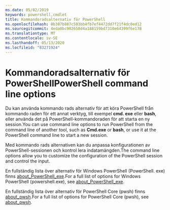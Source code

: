 ```yaml
---
ms.date: 05/02/2019
keywords: powershell,cmdlet
title: Kommandoradsalternativ för PowerShell
ms.openlocfilehash: 0b387b887c503bb4fb7ef4472dd7f21f4dc0ed12
ms.sourcegitcommit: 4eda0bc902658d4a188159bd7310e64399f6e178
ms.translationtype: MT
ms.contentlocale: sv-SE
ms.lasthandoff: 05/13/2020
ms.locfileid: "83271924"
---
```

# <a name="powershell-command-line-options"></a><span data-ttu-id="2802c-103">Kommandoradsalternativ för PowerShell</span><span class="sxs-lookup"><span data-stu-id="2802c-103">PowerShell command line options</span></span>

<span data-ttu-id="2802c-104">Du kan använda kommando rads alternativ för att köra PowerShell från kommando raden för ett annat verktyg, till exempel **cmd. exe** eller **bash**, eller använda det på PowerShell-kommandoraden för att starta en ny session.</span><span class="sxs-lookup"><span data-stu-id="2802c-104">You can use command line options to run PowerShell from the command line of another tool, such as **Cmd.exe** or **bash**, or use it at the PowerShell command line to start a new session.</span></span>

<span data-ttu-id="2802c-105">Med kommando rads alternativen kan du anpassa konfigurationen av PowerShell-sessionen och kontrol lera indatamängden.</span><span class="sxs-lookup"><span data-stu-id="2802c-105">The command line options allow you to customize the configuration of the PowerShell session and control the input.</span></span>

<span data-ttu-id="2802c-106">En fullständig lista över alternativ för Windows PowerShell (PowerShell. exe) finns [about_PowerShell_exe](/powershell/module/Microsoft.PowerShell.Core/About/about_PowerShell_exe?view=powershell-5.1).</span><span class="sxs-lookup"><span data-stu-id="2802c-106">For a full list of options for Windows PowerShell (powershell.exe), see [about_PowerShell_exe](/powershell/module/Microsoft.PowerShell.Core/About/about_PowerShell_exe?view=powershell-5.1).</span></span>

<span data-ttu-id="2802c-107">En fullständig lista över alternativ för PowerShell Core (pwsh) finns [about_pwsh](/powershell/module/Microsoft.PowerShell.Core/About/about_pwsh).</span><span class="sxs-lookup"><span data-stu-id="2802c-107">For a full list of options for PowerShell Core (pwsh), see [about_pwsh](/powershell/module/Microsoft.PowerShell.Core/About/about_pwsh).</span></span>